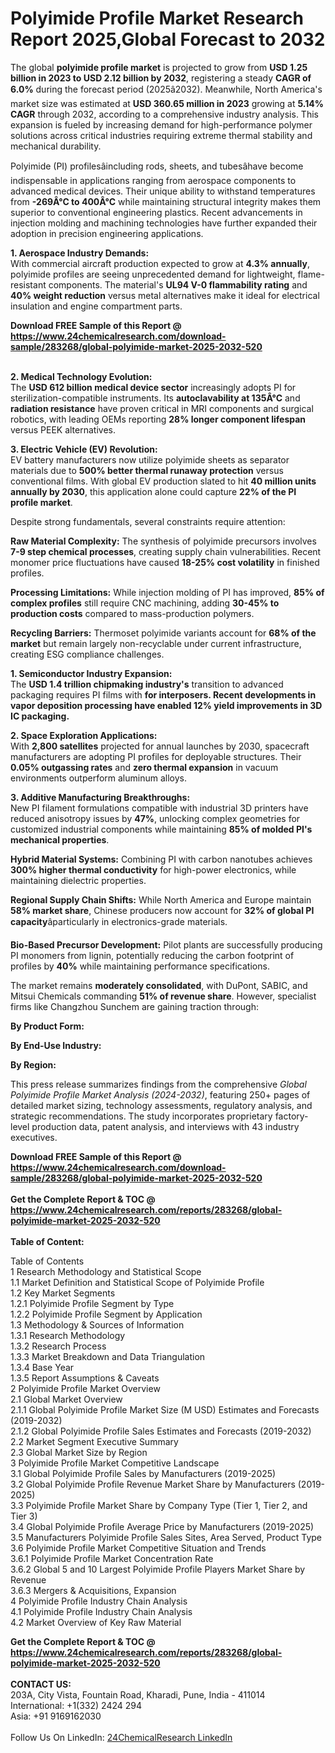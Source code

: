 <h1>Polyimide Profile Market Research Report 2025,Global Forecast to 2032</h1><p>The global <strong>polyimide profile market</strong> is projected to grow from <strong>USD 1.25 billion in 2023 to USD 2.12 billion by 2032</strong>, registering a steady <strong>CAGR of 6.0%</strong> during the forecast period (2025â2032). Meanwhile, North America's market size was estimated at <strong>USD 360.65 million in 2023</strong> growing at <strong>5.14% CAGR</strong> through 2032, according to a comprehensive industry analysis. This expansion is fueled by increasing demand for high-performance polymer solutions across critical industries requiring extreme thermal stability and mechanical durability.</p><p>Polyimide (PI) profilesâincluding rods, sheets, and tubesâhave become indispensable in applications ranging from aerospace components to advanced medical devices. Their unique ability to withstand temperatures from <strong>-269Â°C to 400Â°C</strong> while maintaining structural integrity makes them superior to conventional engineering plastics. Recent advancements in injection molding and machining technologies have further expanded their adoption in precision engineering applications.</p><p><strong>1. Aerospace Industry Demands:</strong><br>
With commercial aircraft production expected to grow at <strong>4.3% annually</strong>, polyimide profiles are seeing unprecedented demand for lightweight, flame-resistant components. The material's <strong>UL94 V-0 flammability rating</strong> and <strong>40% weight reduction</strong> versus metal alternatives make it ideal for electrical insulation and engine compartment parts.</p><div><b>Download FREE Sample of this Report @ 
            <a href="https://www.24chemicalresearch.com/download-sample/283268/global-polyimide-market-2025-2032-520">
            https://www.24chemicalresearch.com/download-sample/283268/global-polyimide-market-2025-2032-520</a></b></div><br><p><strong>2. Medical Technology Evolution:</strong><br>
The <strong>USD 612 billion medical device sector</strong> increasingly adopts PI for sterilization-compatible instruments. Its <strong>autoclavability at 135Â°C</strong> and <strong>radiation resistance</strong> have proven critical in MRI components and surgical robotics, with leading OEMs reporting <strong>28% longer component lifespan</strong> versus PEEK alternatives.</p><p><strong>3. Electric Vehicle (EV) Revolution:</strong><br>
EV battery manufacturers now utilize polyimide sheets as separator materials due to <strong>500% better thermal runaway protection</strong> versus conventional films. With global EV production slated to hit <strong>40 million units annually by 2030</strong>, this application alone could capture <strong>22% of the PI profile market</strong>.</p><p>Despite strong fundamentals, several constraints require attention:</p><p><strong>Raw Material Complexity:</strong> The synthesis of polyimide precursors involves <strong>7-9 step chemical processes</strong>, creating supply chain vulnerabilities. Recent monomer price fluctuations have caused <strong>18-25% cost volatility</strong> in finished profiles.</p><p><strong>Processing Limitations:</strong> While injection molding of PI has improved, <strong>85% of complex profiles</strong> still require CNC machining, adding <strong>30-45% to production costs</strong> compared to mass-production polymers.</p><p><strong>Recycling Barriers:</strong> Thermoset polyimide variants account for <strong>68% of the market</strong> but remain largely non-recyclable under current infrastructure, creating ESG compliance challenges.</p><p><strong>1. Semiconductor Industry Expansion:</strong><br>
The <strong>USD 1.4 trillion chipmaking industry's</strong> transition to advanced packaging requires PI films with <strong> for interposers. Recent developments in vapor deposition processing have enabled <strong>12% yield improvements</strong> in 3D IC packaging.</strong></p><p><strong>2. Space Exploration Applications:</strong><br>
With <strong>2,800 satellites</strong> projected for annual launches by 2030, spacecraft manufacturers are adopting PI profiles for deployable structures. Their <strong>0.05% outgassing rates</strong> and <strong>zero thermal expansion</strong> in vacuum environments outperform aluminum alloys.</p><p><strong>3. Additive Manufacturing Breakthroughs:</strong><br>
New PI filament formulations compatible with industrial 3D printers have reduced anisotropy issues by <strong>47%</strong>, unlocking complex geometries for customized industrial components while maintaining <strong>85% of molded PI's mechanical properties</strong>.</p><p><strong>Hybrid Material Systems:</strong> Combining PI with carbon nanotubes achieves <strong>300% higher thermal conductivity</strong> for high-power electronics, while maintaining dielectric properties.</p><p><strong>Regional Supply Chain Shifts:</strong> While North America and Europe maintain <strong>58% market share</strong>, Chinese producers now account for <strong>32% of global PI capacity</strong>âparticularly in electronics-grade materials.</p><p><strong>Bio-Based Precursor Development:</strong> Pilot plants are successfully producing PI monomers from lignin, potentially reducing the carbon footprint of profiles by <strong>40%</strong> while maintaining performance specifications.</p><p>The market remains <strong>moderately consolidated</strong>, with DuPont, SABIC, and Mitsui Chemicals commanding <strong>51% of revenue share</strong>. However, specialist firms like Changzhou Sunchem are gaining traction through:</p><p><strong>By Product Form:</strong></p><p><strong>By End-Use Industry:</strong></p><p><strong>By Region:</strong></p><p>This press release summarizes findings from the comprehensive <em>Global Polyimide Profile Market Analysis (2024-2032)</em>, featuring 250+ pages of detailed market sizing, technology assessments, regulatory analysis, and strategic recommendations. The study incorporates proprietary factory-level production data, patent analysis, and interviews with 43 industry executives.</p><div><b>Download FREE Sample of this Report @ 
            <a href="https://www.24chemicalresearch.com/download-sample/283268/global-polyimide-market-2025-2032-520">
            https://www.24chemicalresearch.com/download-sample/283268/global-polyimide-market-2025-2032-520</a></b></div><br><div><b>Get the Complete Report & TOC @ 
            <a href="https://www.24chemicalresearch.com/reports/283268/global-polyimide-market-2025-2032-520">
            https://www.24chemicalresearch.com/reports/283268/global-polyimide-market-2025-2032-520</a></b></div><br>
            <b>Table of Content:</b><p>Table of Contents<br />
1 Research Methodology and Statistical Scope<br />
1.1 Market Definition and Statistical Scope of Polyimide Profile<br />
1.2 Key Market Segments<br />
1.2.1 Polyimide Profile Segment by Type<br />
1.2.2 Polyimide Profile Segment by Application<br />
1.3 Methodology & Sources of Information<br />
1.3.1 Research Methodology<br />
1.3.2 Research Process<br />
1.3.3 Market Breakdown and Data Triangulation<br />
1.3.4 Base Year<br />
1.3.5 Report Assumptions & Caveats<br />
2 Polyimide Profile Market Overview<br />
2.1 Global Market Overview<br />
2.1.1 Global Polyimide Profile Market Size (M USD) Estimates and Forecasts (2019-2032)<br />
2.1.2 Global Polyimide Profile Sales Estimates and Forecasts (2019-2032)<br />
2.2 Market Segment Executive Summary<br />
2.3 Global Market Size by Region<br />
3 Polyimide Profile Market Competitive Landscape<br />
3.1 Global Polyimide Profile Sales by Manufacturers (2019-2025)<br />
3.2 Global Polyimide Profile Revenue Market Share by Manufacturers (2019-2025)<br />
3.3 Polyimide Profile Market Share by Company Type (Tier 1, Tier 2, and Tier 3)<br />
3.4 Global Polyimide Profile Average Price by Manufacturers (2019-2025)<br />
3.5 Manufacturers Polyimide Profile Sales Sites, Area Served, Product Type<br />
3.6 Polyimide Profile Market Competitive Situation and Trends<br />
3.6.1 Polyimide Profile Market Concentration Rate<br />
3.6.2 Global 5 and 10 Largest Polyimide Profile Players Market Share by Revenue<br />
3.6.3 Mergers & Acquisitions, Expansion<br />
4 Polyimide Profile Industry Chain Analysis<br />
4.1 Polyimide Profile Industry Chain Analysis<br />
4.2 Market Overview of Key Raw Material</p><div><b>Get the Complete Report & TOC @ 
            <a href="https://www.24chemicalresearch.com/reports/283268/global-polyimide-market-2025-2032-520">
            https://www.24chemicalresearch.com/reports/283268/global-polyimide-market-2025-2032-520</a></b></div><br><b>CONTACT US:</b><br>
            203A, City Vista, Fountain Road, Kharadi, Pune, India - 411014<br>
            International: +1(332) 2424 294<br>
            Asia: +91 9169162030 <br><br>
            Follow Us On LinkedIn: <a href="https://www.linkedin.com/company/24chemicalresearch/">24ChemicalResearch LinkedIn</a>